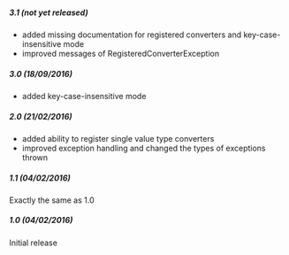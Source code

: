 ##### 3.1 (not yet released)

* added missing documentation for registered converters and key-case-insensitive mode
* improved messages of RegisteredConverterException

##### 3.0 (18/09/2016)

* added key-case-insensitive mode

##### 2.0 (21/02/2016)

* added ability to register single value type converters
* improved exception handling and changed the types of exceptions thrown

##### 1.1 (04/02/2016)

Exactly the same as 1.0

##### 1.0 (04/02/2016)

Initial release
